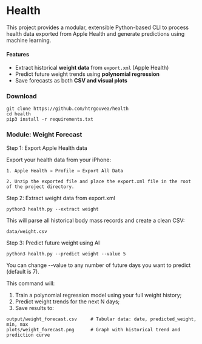 # Health

This project provides a modular, extensible Python-based CLI to process health data exported from Apple Health and generate predictions using machine learning.

#### Features

- Extract historical **weight data** from `export.xml` (Apple Health)
- Predict future weight trends using **polynomial regression**
- Save forecasts as both **CSV and visual plots**

### Download

```
git clone https://github.com/htrgouvea/health
cd health
pip3 install -r requirements.txt
```

### Module: Weight Forecast

Step 1: Export Apple Health data

Export your health data from your iPhone:

    1. Apple Health → Profile → Export All Data

    2. Unzip the exported file and place the export.xml file in the root of the project directory.
    
Step 2: Extract weight data from export.xml

```
python3 health.py --extract weight
```
    
This will parse all historical body mass records and create a clean CSV:

```
data/weight.csv
```

Step 3: Predict future weight using AI

```
python3 health.py --predict weight --value 5
````

You can change --value to any number of future days you want to predict (default is 7).

This command will:

1. Train a polynomial regression model using your full weight history;
2. Predict weight trends for the next N days;
3. Save results to:

```
output/weight_forecast.csv     # Tabular data: date, predicted_weight, min, max
plots/weight_forecast.png      # Graph with historical trend and prediction curve
```